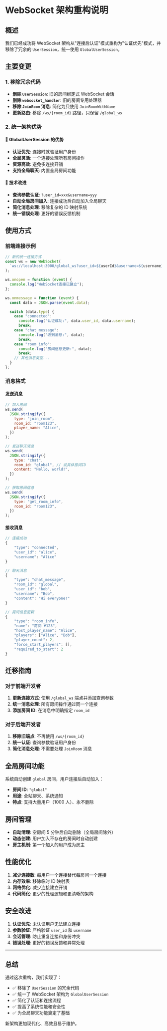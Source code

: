 # WebSocket 架构重构说明

## 概述

我们已经成功将 WebSocket 架构从"连接后认证"模式重构为"认证优先"模式，并移除了冗余的 `UserSession`，统一使用 `GlobalUserSession`。

## 主要变更

### 1. 移除冗余代码

- **删除 `UserSession`**: 旧的房间绑定式 WebSocket 会话
- **删除 `websocket_handler`**: 旧的房间专用处理器
- **移除 `JoinRoom` 消息**: 简化为只使用 `JoinRoomWithName`
- **更新路由**: 移除 `/ws/{room_id}` 路径，只保留 `/global_ws`

### 2. 统一架构优势

#### 🎯 **GlobalUserSession 的优势**

- **认证优先**: 连接时就验证用户身份
- **全局灵活**: 一个连接处理所有房间操作
- **资源高效**: 避免多连接开销
- **支持全局聊天**: 内置全局房间功能

#### 🔧 **技术改进**

- **查询参数认证**: `?user_id=xxx&username=yyy`
- **自动全局房间加入**: 连接成功后自动加入全局聊天
- **简化消息处理**: 移除复杂的 ID 映射系统
- **统一错误处理**: 更好的错误反馈机制

## 使用方式

### 前端连接示例

```javascript
// 新的统一连接方式
const ws = new WebSocket(
  `ws://localhost:3000/global_ws?user_id=${userId}&username=${username}`
);

ws.onopen = function (event) {
  console.log("WebSocket连接已建立");
};

ws.onmessage = function (event) {
  const data = JSON.parse(event.data);

  switch (data.type) {
    case "connected":
      console.log("认证成功:", data.user_id, data.username);
      break;
    case "chat_message":
      console.log("收到消息:", data);
      break;
    case "room_info":
      console.log("房间信息更新:", data);
      break;
    // 其他消息类型...
  }
};
```

### 消息格式

#### 发送消息

```javascript
// 加入房间
ws.send(
  JSON.stringify({
    type: "join_room",
    room_id: "room123",
    player_name: "Alice",
  })
);

// 发送聊天消息
ws.send(
  JSON.stringify({
    type: "chat",
    room_id: "global", // 或具体房间ID
    content: "Hello, world!",
  })
);

// 获取房间信息
ws.send(
  JSON.stringify({
    type: "get_room_info",
    room_id: "room123",
  })
);
```

#### 接收消息

```javascript
// 连接成功
{
    "type": "connected",
    "user_id": "alice",
    "username": "Alice"
}

// 聊天消息
{
    "type": "chat_message",
    "room_id": "global",
    "user_id": "bob",
    "username": "Bob",
    "content": "Hi everyone!"
}

// 房间信息更新
{
    "type": "room_info",
    "name": "房间 #123",
    "host_player_name": "Alice",
    "players": ["Alice", "Bob"],
    "player_count": 2,
    "force_start_players": [],
    "required_to_start": 2
}
```

## 迁移指南

### 对于前端开发者

1. **更新连接方式**: 使用 `/global_ws` 端点并添加查询参数
2. **统一消息处理**: 所有房间操作通过同一个连接
3. **添加房间 ID**: 在消息中明确指定 `room_id`

### 对于后端开发者

1. **移除旧端点**: 不再使用 `/ws/{room_id}`
2. **统一认证**: 查询参数验证用户身份
3. **简化消息处理**: 不需要处理 `JoinRoom` 消息

## 全局房间功能

系统自动创建 `global` 房间，用户连接后自动加入：

- **房间 ID**: `"global"`
- **用途**: 全站聊天、系统通知
- **特点**: 支持大量用户（1000 人）、永不删除

## 房间管理

- **自动清理**: 空房间 5 分钟后自动删除（全局房间除外）
- **动态创建**: 用户加入不存在的房间时自动创建
- **房主机制**: 第一个加入的用户成为房主

## 性能优化

1. **减少连接数**: 每用户一个连接替代每房间一个连接
2. **内存效率**: 移除临时 ID 映射表
3. **网络优化**: 减少连接建立开销
4. **代码简化**: 更少的处理逻辑和更清晰的架构

## 安全改进

1. **认证优先**: 未认证用户无法建立连接
2. **参数验证**: 严格验证 `user_id` 和 `username`
3. **会话管理**: 防止重复连接和身份冲突
4. **错误处理**: 更好的错误反馈和异常处理

---

## 总结

通过这次重构，我们实现了：

- ✅ 移除了 `UserSession` 的冗余代码
- ✅ 统一了 WebSocket 架构为 `GlobalUserSession`
- ✅ 简化了认证和连接流程
- ✅ 提高了系统性能和安全性
- ✅ 为全局聊天功能奠定了基础

新架构更加现代化、高效且易于维护。
